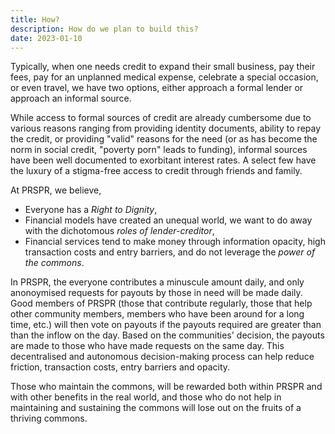 ```yaml
---
title: How?
description: How do we plan to build this?
date: 2023-01-10
---
```


Typically, when one needs credit to expand their small business, pay their fees, pay for an unplanned medical expense, celebrate a special occasion, or even travel, we have two options, either approach a formal lender or approach an informal source.

While access to formal sources of credit are already cumbersome due to various reasons ranging from providing identity documents, ability to repay the credit, or providing "valid" reasons for the need (or as has become the norm in social credit, "poverty porn" leads to funding), informal sources have been well documented to exorbitant interest rates. A select few have the luxury of a stigma-free access to credit through friends and family.

At PRSPR, we believe,
- Everyone has a *Right to Dignity*,
- Financial models have created an unequal world, we want to do away with the dichotomous *roles of lender-creditor*,
- Financial services tend to make money through information opacity, high transaction costs and entry barriers, and do not leverage the *power of the commons*.

In PRSPR, the everyone contributes a minuscule amount daily, and only anonoymised requests for payouts by those in need will be made daily. Good members of PRSPR (those that contribute regularly, those that help other community members, members who have been around for a long time, etc.) will then vote on payouts if the payouts required are greater than than the inflow on the day. Based on the communities' decision, the payouts are made to those who have made requests on the same day. This decentralised and autonomous decision-making process can help reduce friction, transaction costs, entry barriers and opacity.

Those who maintain the commons, will be rewarded both within PRSPR and with other benefits in the real world, and those who do not help in maintaining and sustaining the commons will lose out on the fruits of a thriving commons.
